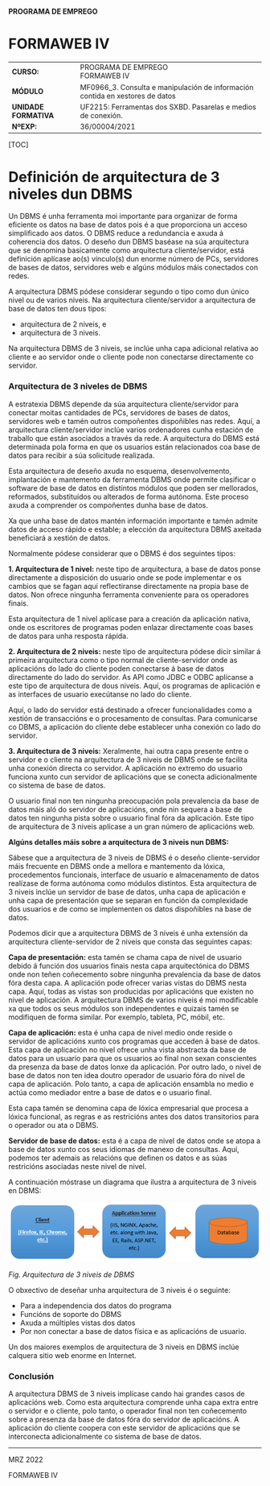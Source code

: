 #### PROGRAMA DE EMPREGO

# FORMAWEB IV

|                       |                                                              |
| --------------------- | ------------------------------------------------------------ |
| **CURSO:**            | PROGRAMA DE EMPREGO<br>FORMAWEB IV                           |
| **MÓDULO**            | MF0966_3. Consulta e manipulación de información contida en xestores de datos |
| **UNIDADE FORMATIVA** | UF2215: Ferramentas dos SXBD. Pasarelas e medios de conexión.             |
| **NºEXP:**            | 36/00004/2021                                                |

[TOC]

# Definición de arquitectura de 3 niveles dun DBMS

Un DBMS é unha ferramenta moi importante para organizar de forma eficiente os datos na base de datos pois é a que proporciona un acceso simplificado aos datos. O DBMS reduce a redundancia e axuda á coherencia dos datos. O deseño dun DBMS baséase na súa arquitectura que se denomina basicamente como arquitectura cliente/servidor, está definición aplícase ao(s) vínculo(s) dun enorme número de PCs, servidores de bases de datos, servidores web e algúns módulos máis conectados con redes.

A arquitectura DBMS pódese considerar segundo o tipo como dun único nivel ou de varios niveis. Na arquitectura cliente/servidor a arquitectura de base de datos ten dous tipos:

- arquitectura de 2 niveis, e
- arquitectura de 3 niveis. 

Na arquitectura DBMS de 3 niveis, se inclúe unha capa adicional relativa ao cliente e ao servidor onde o cliente pode non conectarse directamente co servidor.

### Arquitectura de 3 niveles de DBMS

A estratexia DBMS depende da súa arquitectura cliente/servidor para conectar moitas cantidades de PCs, servidores de bases de datos, servidores web e tamén outros compoñentes dispoñibles nas redes. Aquí, a arquitectura cliente/servidor inclúe varios ordenadores cunha estación de traballo que están asociados a través da rede. A arquitectura do DBMS está determinada pola forma en que os usuarios están relacionados coa base de datos para recibir a súa solicitude realizada.

Esta arquitectura de deseño axuda no esquema, desenvolvemento, implantación e mantemento da ferramenta DBMS onde permite clasificar o software de base de datos en distintos módulos que poden ser mellorados, reformados, substituídos ou alterados de forma autónoma. Este proceso axuda a comprender os compoñentes dunha base de datos.

Xa que unha base de datos mantén información importante e tamén admite datos de acceso rápido e estable; a elección da arquitectura DBMS axeitada beneficiará a xestión de datos.

Normalmente pódese considerar que o DBMS é dos seguintes tipos:

**1. Arquitectura de 1 nivel:** neste tipo de arquitectura, a base de datos ponse directamente a disposición do usuario onde se pode implementar e os cambios que se fagan aquí reflectiranse directamente na propia base de datos. Non ofrece ningunha ferramenta conveniente para os operadores finais.

Esta arquitectura de 1 nivel aplícase para a creación da aplicación nativa, onde os escritores de programas poden enlazar directamente coas bases de datos para unha resposta rápida.

**2. Arquitectura de 2 niveis:** neste tipo de arquitectura pódese dicir similar á primeira arquitectura como o tipo normal de cliente-servidor onde as aplicacións do lado do cliente poden conectarse á base de datos directamente do lado do servidor. As API como JDBC e ODBC aplícanse a este tipo de arquitectura de dous niveis. Aquí, os programas de aplicación e as interfaces de usuario execútanse no lado do cliente.

Aquí, o lado do servidor está destinado a ofrecer funcionalidades como a xestión de transaccións e o procesamento de consultas. Para comunicarse co DBMS, a aplicación do cliente debe establecer unha conexión co lado do servidor.

**3. Arquitectura de 3 niveis:** Xeralmente, hai outra capa presente entre o servidor e o cliente na arquitectura de 3 niveis de DBMS onde se facilita unha conexión directa co servidor. A aplicación no extremo do usuario funciona xunto cun servidor de aplicacións que se conecta adicionalmente co sistema de base de datos.

O usuario final non ten ningunha preocupación pola prevalencia da base de datos máis aló do servidor de aplicacións, onde nin sequera a base de datos ten ningunha pista sobre o usuario final fóra da aplicación. Este tipo de arquitectura de 3 niveis aplícase a un gran número de aplicacións web.

**Algúns detalles máis sobre a arquitectura de 3 niveis nun DBMS:**

Sábese que a arquitectura de 3 niveis de DBMS é o deseño cliente-servidor máis frecuente en DBMS onde a mellora e mantemento da lóxica, procedementos funcionais, interface de usuario e almacenamento de datos realízase de forma autónoma como módulos distintos. Esta arquitectura de 3 niveis inclúe un servidor de base de datos, unha capa de aplicación e unha capa de presentación que se separan en función da complexidade dos usuarios e de como se implementen os datos dispoñibles na base de datos.

Podemos dicir que a arquitectura DBMS de 3 niveis é unha extensión da arquitectura cliente-servidor de 2 niveis que consta das seguintes capas:

**Capa de presentación:** esta tamén se chama capa de nivel de usuario debido á función dos usuarios finais nesta capa arquitectónica do DBMS onde non teñen coñecemento sobre ningunha prevalencia da base de datos fóra desta capa. A aplicación pode ofrecer varias vistas do DBMS nesta capa. Aquí, todas as vistas son producidas por aplicacións que existen no nivel de aplicación. A arquitectura DBMS de varios niveis é moi modificable xa que todos os seus módulos son independentes e quizais tamén se modifiquen de forma similar. Por exemplo, tableta, PC, móbil, etc.

**Capa de aplicación:** esta é unha capa de nivel medio onde reside o servidor de aplicacións xunto cos programas que acceden á base de datos. Esta capa de aplicación no nivel ofrece unha vista abstracta da base de datos para un usuario para que os usuarios ao final non sexan conscientes da presenza da base de datos lonxe da aplicación. Por outro lado, o nivel de base de datos non ten idea doutro operador de usuario fóra do nivel de capa de aplicación. Polo tanto, a capa de aplicación ensambla no medio e actúa como mediador entre a base de datos e o usuario final.

Esta capa tamén se denomina capa de lóxica empresarial que procesa a lóxica funcional, as regras e as restricións antes dos datos transitorios para o operador ou ata o DBMS.

**Servidor de base de datos:** esta é a capa de nivel de datos onde se atopa a base de datos xunto cos seus idiomas de manexo de consultas. Aquí, podemos ter ademais as relacións que definen os datos e as súas restricións asociadas neste nivel de nivel.

A continuación móstrase un diagrama que ilustra a arquitectura de 3 niveis en DBMS:

![DBMS 1](./assets/DBMS-1.png)

*Fig. Arquitectura de 3 niveis de DBMS*

O obxectivo de deseñar unha arquitectura de 3 niveis é o seguinte:

- Para a independencia dos datos do programa
- Funcións de soporte do DBMS
- Axuda a múltiples vistas dos datos
- Por non conectar a base de datos física e as aplicacións de usuario.

Un dos maiores exemplos de arquitectura de 3 niveis en DBMS inclúe calquera sitio web enorme en Internet.

### Conclusión

A arquitectura DBMS de 3 niveis implícase cando hai grandes casos de aplicacións web. Como esta arquitectura comprende unha capa extra entre o servidor e o cliente, polo tanto, o operador final non ten coñecemento sobre a presenza da base de datos fóra do servidor de aplicacións. A aplicación do cliente coopera con este servidor de aplicacións que se interconecta adicionalmente co sistema de base de datos.

---

MRZ 2022

FORMAWEB IV